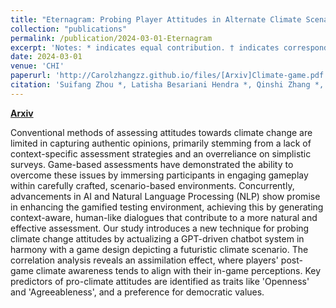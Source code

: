 ```yaml
---
title: "Eternagram: Probing Player Attitudes in Alternate Climate Scenarios Through a ChatGPT-Driven Text Adventure"
collection: "publications"
permalink: /publication/2024-03-01-Eternagram
excerpt: 'Notes: * indicates equal contribution. † indicates corresponding Author.'
date: 2024-03-01
venue: 'CHI'
paperurl: 'http://Carolzhangzz.github.io/files/[Arxiv]Climate-game.pdf'
citation: 'Suifang Zhou *, Latisha Besariani Hendra *, Qinshi Zhang *, Jussi Holopainen, RAY LC † (2024). <i>Conference Paper</i>.'
---
```


[**Arxiv**](http://Carolzhangzz.github.io/files/[Arxiv]Climate-game.pdf)

Conventional methods of assessing attitudes towards climate change are limited in capturing authentic opinions, primarily stemming from a lack of context-specific assessment strategies and an overreliance on simplistic surveys. Game-based assessments have demonstrated the ability to overcome these issues by immersing participants in engaging gameplay within carefully crafted, scenario-based environments. Concurrently, advancements in AI and Natural Language Processing (NLP) show promise in enhancing the gamified testing environment, achieving this by generating context-aware, human-like dialogues that contribute to a more natural and effective assessment. Our study introduces a new technique for probing climate change attitudes by actualizing a GPT-driven chatbot system in harmony with a game design depicting a futuristic climate scenario. The correlation analysis reveals an assimilation effect, where players' post-game climate awareness tends to align with their in-game perceptions. Key predictors of pro-climate attitudes are identified as traits like 'Openness' and 'Agreeableness', and a preference for democratic values.